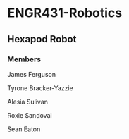 # ENGR431-Robotics
## Hexapod Robot
### Members
James Ferguson

Tyrone Bracker-Yazzie

Alesia Sulivan

Roxie Sandoval

Sean Eaton
